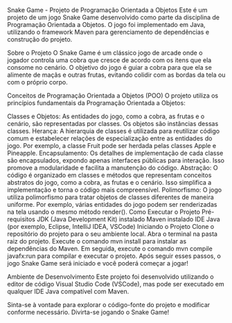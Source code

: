 Snake Game - Projeto de Programação Orientada a Objetos
Este é um projeto de um jogo Snake Game desenvolvido como parte da disciplina de Programação Orientada a Objetos. O jogo foi implementado em Java, utilizando o framework Maven para gerenciamento de dependências e construção do projeto.

Sobre o Projeto
O Snake Game é um clássico jogo de arcade onde o jogador controla uma cobra que cresce de acordo com os itens que ela consome no cenário. O objetivo do jogo é guiar a cobra para que ela se alimente de maçãs e outras frutas, evitando colidir com as bordas da tela ou com o próprio corpo.

Conceitos de Programação Orientada a Objetos (POO)
O projeto utiliza os princípios fundamentais da Programação Orientada a Objetos:

Classes e Objetos: As entidades do jogo, como a cobra, as frutas e o cenário, são representadas por classes. Os objetos são instâncias dessas classes.
Herança: A hierarquia de classes é utilizada para reutilizar código comum e estabelecer relações de especialização entre as entidades do jogo. Por exemplo, a classe Fruit pode ser herdada pelas classes Apple e Pineapple.
Encapsulamento: Os detalhes de implementação de cada classe são encapsulados, expondo apenas interfaces públicas para interação. Isso promove a modularidade e facilita a manutenção do código.
Abstração: O código é organizado em classes e métodos que representam conceitos abstratos do jogo, como a cobra, as frutas e o cenário. Isso simplifica a implementação e torna o código mais compreensível.
Polimorfismo: O jogo utiliza polimorfismo para tratar objetos de classes diferentes de maneira uniforme. Por exemplo, várias entidades do jogo podem ser renderizadas na tela usando o mesmo método render().
Como Executar o Projeto
Pré-requisitos
JDK (Java Development Kit) instalado
Maven instalado
IDE Java (por exemplo, Eclipse, IntelliJ IDEA, VSCode)
Iniciando o Projeto
Clone o repositório do projeto para o seu ambiente local.
Abra o terminal na pasta raiz do projeto.
Execute o comando mvn install para instalar as dependências do Maven.
Em seguida, execute o comando mvn compile javafx:run para compilar e executar o projeto.
Após seguir esses passos, o jogo Snake Game será iniciado e você poderá começar a jogar!

Ambiente de Desenvolvimento
Este projeto foi desenvolvido utilizando o editor de código Visual Studio Code (VSCode), mas pode ser executado em qualquer IDE Java compatível com Maven.

Sinta-se à vontade para explorar o código-fonte do projeto e modificar conforme necessário. Divirta-se jogando o Snake Game!
